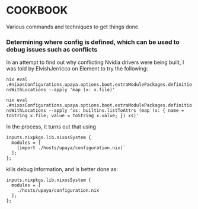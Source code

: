COOKBOOK
========

Various commands and techniques to get things done.

### Determining where config is defined, which can be used to debug issues such as conflicts

In an attempt to find out why conflicting Nvidia drivers were being built, I was told by ElvishJerricco on Element to try the following:

`nix eval .#nixosConfigurations.upaya.options.boot.extraModulePackages.definitionsWithLocations --apply 'map (x: x.file)'`

`nix eval .#nixosConfigurations.upaya.options.boot.extraModulePackages.definitionsWithLocations --apply 'xs: builtins.listToAttrs (map (x: { name = toString x.file; value = toString x.value; }) xs)'`

In the process, it turns out that using

```
inputs.nixpkgs.lib.nixosSystem {
  modules = [
    (import ./hosts/upaya/configuration.nix)`
  ];
};
```

kills debug information, and is better done as:

```
inputs.nixpkgs.lib.nixosSystem {
  modules = [
    ./hosts/upaya/configuration.nix
  ];
};
```
